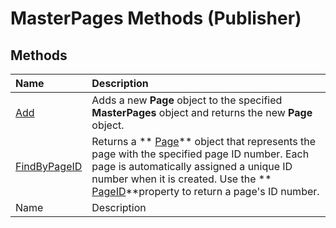 
# MasterPages Methods (Publisher)

## Methods



|**Name**|**Description**|
|:-----|:-----|
| [Add](af237acb-9e4c-f9d8-685c-c86d58e9ee01.md)|Adds a new  **Page** object to the specified **MasterPages** object and returns the new **Page** object.|
| [FindByPageID](2d05a2ae-853d-bc4c-bff8-0f3489627052.md)|Returns a  ** [Page](9b2e8f29-26c3-1008-0ffd-eea2147abca4.md)** object that represents the page with the specified page ID number. Each page is automatically assigned a unique ID number when it is created. Use the ** [PageID](07a87780-fb97-93ff-6f7d-1f1b72d3cb6a.md)**property to return a page's ID number.|
|Name|Description|
